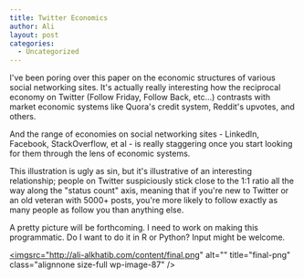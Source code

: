 ```yaml
---
title: Twitter Economics
author: Ali
layout: post
categories:
  - Uncategorized
---
```

I've been poring over this paper on the economic structures of various social networking sites. It's actually really interesting how the reciprocal economy on Twitter (Follow Friday, Follow Back, etc...) contrasts with market economic systems like Quora's credit system, Reddit's upvotes, and others.

And the range of economies on social networking sites - LinkedIn, Facebook, StackOverflow, et al - is really staggering once you start looking for them through the lens of economic systems.

This illustration is ugly as sin, but it's illustrative of an interesting relationship; people on Twitter suspiciously stick close to the 1:1 ratio all the way along the "status count" axis, meaning that if you're new to Twitter or an old veteran with 5000+ posts, you're more likely to follow exactly as many people as follow you than anything else.

A pretty picture will be forthcoming. I need to work on making this programmatic. Do I want to do it in R or Python? Input might be welcome.

<a href="http://ali-alkhatib.com/content/final.png" rel="attachment wp-att-87"><imgsrc="http://ali-alkhatib.com/content/final.png" alt="" title="final-png" class="alignnone size-full wp-image-87" /></a>
